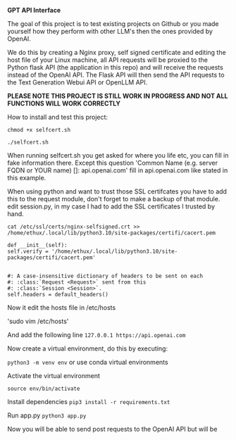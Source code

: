 **GPT API Interface** 

The goal of this project is to test existing projects on Github or you made yourself how they perform with other LLM's then the ones provided by OpenAI.

We do this by creating a Nginx proxy, self signed certificate and editing the host file of your Linux machine, all API requests will be proxied to the Python flask API (the application in this repo) and will receive the requests instead of the OpenAI API. 
The Flask API will then send the API requests to the Text Generation Webui API or OpenLLM API.

**PLEASE NOTE THIS PROJECT IS STILL WORK IN PROGRESS AND NOT ALL FUNCTIONS WILL WORK CORRECTLY**

How to install and test this project:

`chmod +x selfcert.sh`

`./selfcert.sh `

When running selfcert.sh you get asked for where you life etc, you can fill in fake information there.
Except this question 'Common Name (e.g. server FQDN or YOUR name) []: api.openai.com' fill in api.openai.com like stated in this example.


When using python and want to trust those SSL certifcates you have to add this to the request module, don't forget to make a backup of that module.
edit session.py, in my case I had to add the SSL certificates I trusted by hand.

```cat /etc/ssl/certs/nginx-selfsigned.crt >> /home/ethux/.local/lib/python3.10/site-packages/certifi/cacert.pem```


```     
def __init__(self):
self.verify = '/home/ethux/.local/lib/python3.10/site-packages/certifi/cacert.pem'


#: A case-insensitive dictionary of headers to be sent on each
#: :class:`Request <Request>` sent from this
#: :class:`Session <Session>`.
self.headers = default_headers()
```

Now it edit the hosts file in /etc/hosts

'sudo vim /etc/hosts'

And add the following line
`127.0.0.1 https://api.openai.com`

Now create a virtual environment, do this by executing:

`python3 -m venv env` or use conda virtual environments

Activate the virtual environment

`source env/bin/activate`

Install dependencies
`pip3 install -r requirements.txt`

Run app.py
`python3 app.py`

Now you will be able to send post requests to the OpenAI API but will be 

